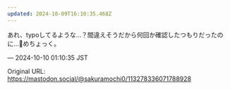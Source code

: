 ```yaml
---
updated: 2024-10-09T16:10:35.468Z
---
```


<p>あれ、typoしてるような…？間違えそうだから何回か確認したつもりだったのに…🥲めちょっく。</p>

&mdash; 2024-10-10 01:10:35 JST

Original URL: https://mastodon.social/@sakuramochi0/113278336071788928
